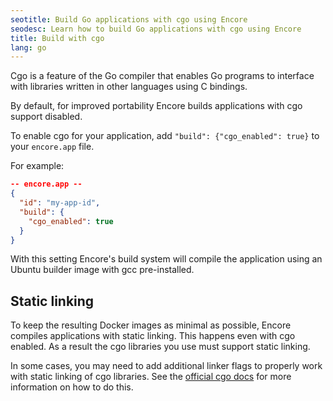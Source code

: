 ```yaml
---
seotitle: Build Go applications with cgo using Encore
seodesc: Learn how to build Go applications with cgo using Encore
title: Build with cgo
lang: go
---
```


Cgo is a feature of the Go compiler that enables Go programs to interface
with libraries written in other languages using C bindings.

By default, for improved portability Encore builds applications with cgo support disabled.

To enable cgo for your application, add `"build": {"cgo_enabled": true}` to your `encore.app` file.

For example:

```json
-- encore.app --
{
  "id": "my-app-id",
  "build": {
    "cgo_enabled": true
  }
}
```

With this setting Encore's build system will compile the application using an Ubuntu builder image
with gcc pre-installed.

## Static linking

To keep the resulting Docker images as minimal as possible, Encore compiles applications with static linking.
This happens even with cgo enabled. As a result the cgo libraries you use must support static linking.

In some cases, you may need to add additional linker flags to properly work with static linking of cgo libraries.
See the [official cgo docs](https://pkg.go.dev/cmd/cgo) for more information on how to do this.
